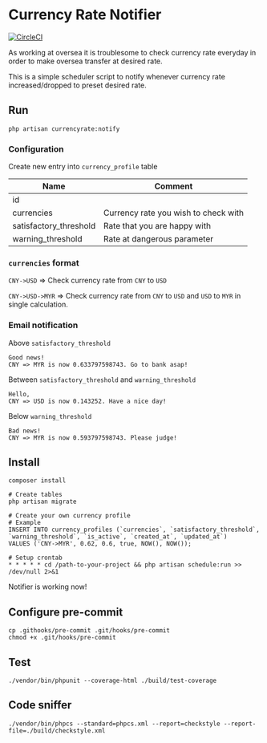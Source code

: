 # Currency Rate Notifier

[![CircleCI](https://circleci.com/gh/kitloong/currency-notifier.svg?style=svg)](https://circleci.com/gh/kitloong/currency-notifier)

As working at oversea it is troublesome to check currency rate everyday in order to make oversea transfer at desired rate.  

This is a simple scheduler script to notify whenever currency rate increased/dropped to preset desired rate.

## Run

    php artisan currencyrate:notify
    
### Configuration

Create new entry into `currency_profile` table 

|Name|Comment|
|---|---|
|id||
|currencies|Currency rate you wish to check with|
|satisfactory_threshold|Rate that you are happy with|
|warning_threshold|Rate at dangerous parameter|

### `currencies` format

`CNY->USD` => Check currency rate from `CNY` to `USD`

`CNY->USD->MYR` => Check currency rate from `CNY` to `USD` and `USD` to `MYR` in single calculation. 
    
### Email notification

Above `satisfactory_threshold`

    Good news!
    CNY => MYR is now 0.633797598743. Go to bank asap!

Between `satisfactory_threshold` and `warning_threshold`

    Hello, 
    CNY => USD is now 0.143252. Have a nice day!

Below `warning_threshold`

    Bad news! 
    CNY => MYR is now 0.593797598743. Please judge!

## Install

    composer install
    
    # Create tables
    php artisan migrate
    
    # Create your own currency profile
    # Example
    INSERT INTO currency_profiles (`currencies`, `satisfactory_threshold`, `warning_threshold`, `is_active`, `created_at`, `updated_at`)
    VALUES ('CNY->MYR', 0.62, 0.6, true, NOW(), NOW());
    
    # Setup crontab
    * * * * * cd /path-to-your-project && php artisan schedule:run >> /dev/null 2>&1
    
Notifier is working now!

## Configure pre-commit

    cp .githooks/pre-commit .git/hooks/pre-commit
    chmod +x .git/hooks/pre-commit

## Test

    ./vendor/bin/phpunit --coverage-html ./build/test-coverage
    
## Code sniffer

    ./vendor/bin/phpcs --standard=phpcs.xml --report=checkstyle --report-file=./build/checkstyle.xml
